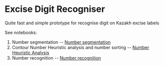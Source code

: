 # Excise Digit Recogniser

Quite fast and simple prototype for recognise digit on Kazakh excise labels

See notebooks:
1. Number segmentation -- [Number segmentation](01-NumberSegmentation.ipynb)
2. Contour Number Heuristic analysis and number sorting -- [Number Heuristic Analysis](02-NumberHeuristicAnalysis.ipynb)
2. Number recognition -- [Number recognition](03-NumberRecognition.ipynb)